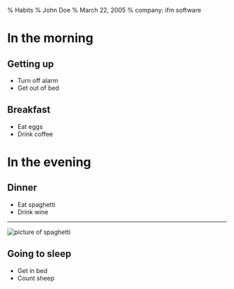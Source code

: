% Habits
% John Doe
% March 22, 2005
% company: ifm software

# In the morning

## Getting up

- Turn off alarm
- Get out of bed

## Breakfast

- Eat eggs
- Drink coffee

# In the evening

## Dinner

- Eat spaghetti
- Drink wine

------------------

![picture of spaghetti](images/spaghetti.jpg)

## Going to sleep

- Get in bed
- Count sheep

